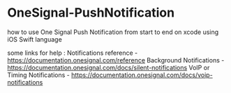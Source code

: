 # OneSignal-PushNotification
how to use One Signal Push Notification from start to end on xcode using iOS Swift language

some links for help :
Notifications reference - https://documentation.onesignal.com/reference
Background Notifications - https://documentation.onesignal.com/docs/silent-notifications
VoIP or Timing Notifications - https://documentation.onesignal.com/docs/voip-notifications
